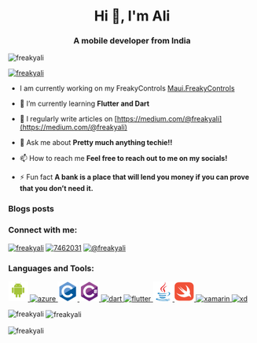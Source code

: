 <h1 align="center">Hi 👋, I'm Ali</h1>
<h3 align="center">A mobile developer from India</h3>

<p align="left"> <img src="https://komarev.com/ghpvc/?username=freakyali&label=Profile%20views&color=0e75b6&style=flat" alt="freakyali" /> </p>

<p align="left"> <a href="https://github.com/ryo-ma/github-profile-trophy"><img src="https://github-profile-trophy.vercel.app/?username=freakyali" alt="freakyali" /></a> </p>

- I am currently working on my FreakyControls [Maui.FreakyControls](https://github.com/FreakyAli/Maui.FreakyControls)

- 🌱 I’m currently learning **Flutter and Dart**

- 📝 I regularly write articles on [https://medium.com/@freakyali](https://medium.com/@freakyali)

- 💬 Ask me about **Pretty much anything techie!!**

- 📫 How to reach me **Feel free to reach out to me on my socials!**

- ⚡ Fun fact **A bank is a place that will lend you money if you can prove that you don’t need it.**

### Blogs posts
<!-- BLOG-POST-LIST:START -->
<!-- BLOG-POST-LIST:END -->

<h3 align="left">Connect with me:</h3>
<p align="left">
<a href="https://linkedin.com/in/freakyali" target="blank"><img align="center" src="https://raw.githubusercontent.com/rahuldkjain/github-profile-readme-generator/master/src/images/icons/Social/linked-in-alt.svg" alt="freakyali" height="30" width="40" /></a>
<a href="https://stackoverflow.com/users/7462031" target="blank"><img align="center" src="https://raw.githubusercontent.com/rahuldkjain/github-profile-readme-generator/master/src/images/icons/Social/stack-overflow.svg" alt="7462031" height="30" width="40" /></a>
<a href="https://medium.com/@freakyali" target="blank"><img align="center" src="https://raw.githubusercontent.com/rahuldkjain/github-profile-readme-generator/master/src/images/icons/Social/medium.svg" alt="@freakyali" height="30" width="40" /></a>
</p>

<h3 align="left">Languages and Tools:</h3>
<p align="left"> <a href="https://developer.android.com" target="_blank" rel="noreferrer"> <img src="https://raw.githubusercontent.com/devicons/devicon/master/icons/android/android-original-wordmark.svg" alt="android" width="40" height="40"/> </a> <a href="https://azure.microsoft.com/en-in/" target="_blank" rel="noreferrer"> <img src="https://www.vectorlogo.zone/logos/microsoft_azure/microsoft_azure-icon.svg" alt="azure" width="40" height="40"/> </a> <a href="https://www.cprogramming.com/" target="_blank" rel="noreferrer"> <img src="https://raw.githubusercontent.com/devicons/devicon/master/icons/c/c-original.svg" alt="c" width="40" height="40"/> </a> <a href="https://www.w3schools.com/cs/" target="_blank" rel="noreferrer"> <img src="https://raw.githubusercontent.com/devicons/devicon/master/icons/csharp/csharp-original.svg" alt="csharp" width="40" height="40"/> </a> <a href="https://dart.dev" target="_blank" rel="noreferrer"> <img src="https://www.vectorlogo.zone/logos/dartlang/dartlang-icon.svg" alt="dart" width="40" height="40"/> </a> <a href="https://flutter.dev" target="_blank" rel="noreferrer"> <img src="https://www.vectorlogo.zone/logos/flutterio/flutterio-icon.svg" alt="flutter" width="40" height="40"/> </a> <a href="https://www.java.com" target="_blank" rel="noreferrer"> <img src="https://raw.githubusercontent.com/devicons/devicon/master/icons/java/java-original.svg" alt="java" width="40" height="40"/> </a> <a href="https://developer.apple.com/swift/" target="_blank" rel="noreferrer"> <img src="https://raw.githubusercontent.com/devicons/devicon/master/icons/swift/swift-original.svg" alt="swift" width="40" height="40"/> </a> <a href="https://dotnet.microsoft.com/apps/xamarin" target="_blank" rel="noreferrer"> <img src="https://raw.githubusercontent.com/detain/svg-logos/780f25886640cef088af994181646db2f6b1a3f8/svg/xamarin.svg" alt="xamarin" width="40" height="40"/> </a> <a href="https://www.adobe.com/products/xd.html" target="_blank" rel="noreferrer"> <img src="https://cdn.worldvectorlogo.com/logos/adobe-xd.svg" alt="xd" width="40" height="40"/> </a> </p>

<p><img align="left" src="https://github-readme-stats.vercel.app/api/top-langs?username=freakyali&show_icons=true&locale=en&layout=compact" alt="freakyali" /></p>

<p>&nbsp;<img align="center" src="https://github-readme-stats.vercel.app/api?username=freakyali&show_icons=true&locale=en" alt="freakyali" /></p>

<p><img align="center" src="https://github-readme-streak-stats.herokuapp.com/?user=freakyali&" alt="freakyali" /></p>

